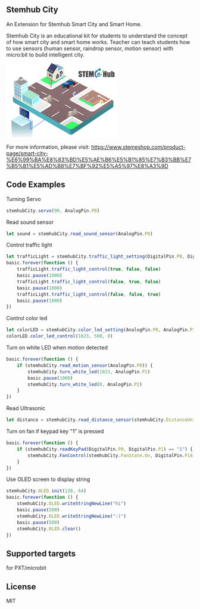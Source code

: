 ## Stemhub City

An Extension for Stemhub Smart City and Smart Home.

Stemhub City is an educational kit for students to understand the concept of how smart city and smart home works.
Teacher can teach students how to use sensors (human sensor, raindrop sensor, motion sensor) with micro:bit to build intelligent city.

![icon](https://github.com/stemhub/pxt-StemhubCity/blob/master/icon.png)

For more information, please visit: https://www.stemeshop.com/product-page/smart-city-%E6%99%BA%E8%83%BD%E5%AE%B6%E5%B1%85%E7%B3%BB%E7%B5%B1%E5%AD%B8%E7%BF%92%E5%A5%97%E8%A3%9D

## Code Examples

Turning Servo

```JavaScript
stemhubCity.servo(90, AnalogPin.P0)
```

Read sound sensor

```JavaScript
let sound = stemhubCity.read_sound_sensor(AnalogPin.P0)
```

Control traffic light

```JavaScript
let trafficLight = stemhubCity.traffic_light_setting(DigitalPin.P0, DigitalPin.P1, DigitalPin.P2)
basic.forever(function () {
    trafficLight.traffic_light_control(true, false, false)
    basic.pause(1000)
    trafficLight.traffic_light_control(false, true, false)
    basic.pause(1000)
    trafficLight.traffic_light_control(false, false, true)
    basic.pause(1000)
})
```

Control color led

```JavaScript
let colorLED = stemhubCity.color_led_setting(AnalogPin.P0, AnalogPin.P1, AnalogPin.P2)
colorLED.color_led_control(1023, 500, 0)
```

Turn on white LED when motion detected

```JavaScript
basic.forever(function () {
    if (stemhubCity.read_motion_sensor(AnalogPin.P0)) {
        stemhubCity.turn_white_led(1023, AnalogPin.P2)
        basic.pause(1000)
        stemhubCity.turn_white_led(0, AnalogPin.P2)
    }
})
```

Read Ultrasonic

```JavaScript
let distance = stemhubCity.read_distance_sensor(stemhubCity.DistanceUnit.Centimeters, DigitalPin.P15, DigitalPin.P16)
```

Turn on fan if keypad key "1" is pressed

```JavaScript
basic.forever(function () {
    if (stemhubCity.readKeyPad(DigitalPin.P0, DigitalPin.P1) == "1") {
        stemhubCity.FanControl(stemhubCity.FanState.On, DigitalPin.P14, DigitalPin.P15)
    }
})
```

Use OLED screen to display string

```JavaScript
stemhubCity.OLED.init(128, 64)
basic.forever(function () {
    stemhubCity.OLED.writeStringNewLine("hi")
    basic.pause(500)
    stemhubCity.OLED.writeStringNewLine(":)")
    basic.pause(500)
    stemhubCity.OLED.clear()
})
```

## Supported targets
for PXT/microbit

## License
MIT
